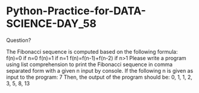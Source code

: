 # Python-Practice-for-DATA-SCIENCE-DAY_58
Question?

The Fibonacci sequence is computed based on the following formula: 
f(n)=0 if n=0 
f(n)=1 if n=1 
f(n)=f(n-1)+f(n-2) if n>1 
Please write a program using list comprehension to print the Fibonacci sequence in comma separated form with a given n input by console. 
If the following n is given as input to the program: 7 
Then, the output of the program should be: 0, 1, 1, 2, 3, 5, 8, 13 
